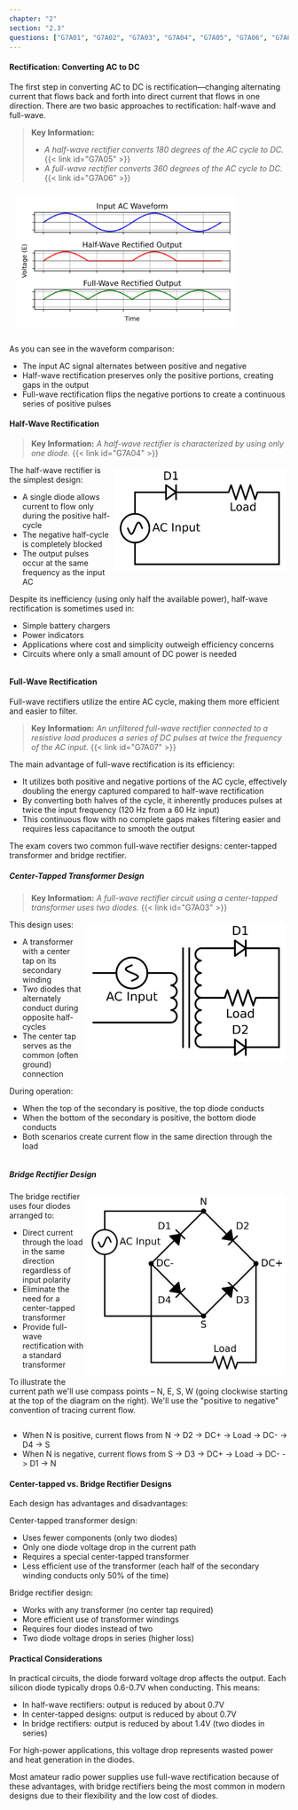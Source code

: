 ```yaml
---
chapter: "2"
section: "2.3"
questions: ["G7A01", "G7A02", "G7A03", "G7A04", "G7A05", "G7A06", "G7A07", "G7A08"]
---
```


#### Rectification: Converting AC to DC

The first step in converting AC to DC is rectification—changing alternating current that flows back and forth into direct current that flows in one direction. There are two basic approaches to rectification: half-wave and full-wave.

> **Key Information:**
> * *A half-wave rectifier converts 180 degrees of the AC cycle to DC.* {{< link id="G7A05" >}}
> * *A full-wave rectifier converts 360 degrees of the AC cycle to DC.* {{< link id="G7A06" >}}

<img src="../../../images/rectifier-waveforms.svg" alt="Comparison of AC input with half-wave and full-wave rectified outputs" style="width: 400px; margin: 10px;">

As you can see in the waveform comparison:
- The input AC signal alternates between positive and negative
- Half-wave rectification preserves only the positive portions, creating gaps in the output
- Full-wave rectification flips the negative portions to create a continuous series of positive pulses

#### Half-Wave Rectification

> **Key Information:** *A half-wave rectifier is characterized by using only one diode.* {{< link id="G7A04" >}}

<img src="../../../images/half-wave-rectifier.svg" alt="Half-Wave Rectifier Circuit schematic showing an AC source, one diode, and a load in a circuit" style="width: 300px; margin: 5px; float: right; padding: 5px; background-color: white;">

The half-wave rectifier is the simplest design:
- A single diode allows current to flow only during the positive half-cycle
- The negative half-cycle is completely blocked
- The output pulses occur at the same frequency as the input AC

Despite its inefficiency (using only half the available power), half-wave rectification is sometimes used in:
- Simple battery chargers
- Power indicators
- Applications where cost and simplicity outweigh efficiency concerns
- Circuits where only a small amount of DC power is needed

<div style="clear:both;"></div>

#### Full-Wave Rectification

Full-wave rectifiers utilize the entire AC cycle, making them more efficient and easier to filter.

> **Key Information:** *An unfiltered full-wave rectifier connected to a resistive load produces a series of DC pulses at twice the frequency of the AC input.* {{< link id="G7A07" >}}

The main advantage of full-wave rectification is its efficiency:
- It utilizes both positive and negative portions of the AC cycle, effectively doubling the energy captured compared to half-wave rectification
- By converting both halves of the cycle, it inherently produces pulses at twice the input frequency (120 Hz from a 60 Hz input)
- This continuous flow with no complete gaps makes filtering easier and requires less capacitance to smooth the output

The exam covers two common full-wave rectifier designs: center-tapped transformer and bridge rectifier.

##### **Center-Tapped Transformer Design**

> **Key Information:** *A full-wave rectifier circuit using a center-tapped transformer uses two diodes.* {{< link id="G7A03" >}}

<img src="../../../images/center-tap-rectifier.svg" alt="Center-Tapped Full-Wave Rectifier" style="width: 350px; float: right; margin: 5px; padding: 5px; background-color: white;">

This design uses:
- A transformer with a center tap on its secondary winding
- Two diodes that alternately conduct during opposite half-cycles
- The center tap serves as the common (often ground) connection

During operation:
- When the top of the secondary is positive, the top diode conducts
- When the bottom of the secondary is positive, the bottom diode conducts
- Both scenarios create current flow in the same direction through the load

<div style="clear:both;"></div>

##### **Bridge Rectifier Design**

<img src="../../../images/bridge-rectifier.svg" alt="Bridge Rectifier Circuit" style="width: 350px; float: right; padding: 5px; margin: 5px; background-color: white;">

The bridge rectifier uses four diodes arranged to:
- Direct current through the load in the same direction regardless of input polarity
- Eliminate the need for a center-tapped transformer
- Provide full-wave rectification with a standard transformer

To illustrate the current path we'll use compass points – N, E, S, W (going clockwise starting at the top of the diagram on the right). We'll use the "positive to negative" convention of tracing current flow.

<div style="clear:both;"></div>

- When N is positive, current flows from N -> D2 -> DC+ -> Load -> DC- -> D4 -> S
- When N is negative, current flows from S -> D3 -> DC+ -> Load -> DC- -> D1 -> N


#### Center-tapped vs. Bridge Rectifier Designs

Each design has advantages and disadvantages:

Center-tapped transformer design:
- Uses fewer components (only two diodes)
- Only one diode voltage drop in the current path
- Requires a special center-tapped transformer
- Less efficient use of the transformer (each half of the secondary winding conducts only 50% of the time)

Bridge rectifier design:
- Works with any transformer (no center tap required)
- More efficient use of transformer windings
- Requires four diodes instead of two
- Two diode voltage drops in series (higher loss)

#### Practical Considerations

In practical circuits, the diode forward voltage drop affects the output. Each silicon diode typically drops 0.6-0.7V when conducting. This means:
- In half-wave rectifiers: output is reduced by about 0.7V
- In center-tapped designs: output is reduced by about 0.7V
- In bridge rectifiers: output is reduced by about 1.4V (two diodes in series)

For high-power applications, this voltage drop represents wasted power and heat generation in the diodes.

Most amateur radio power supplies use full-wave rectification because of these advantages, with bridge rectifiers being the most common in modern designs due to their flexibility and the low cost of diodes.
